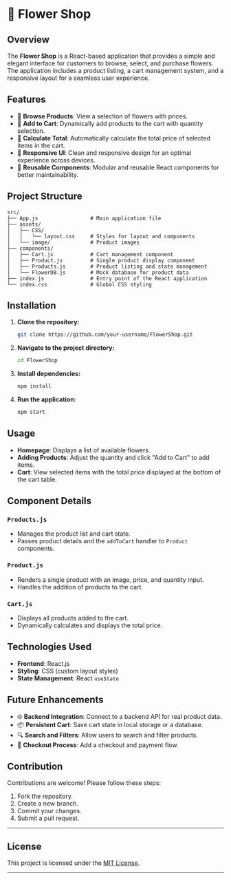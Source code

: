 # 🌸 Flower Shop

## Overview

The **Flower Shop** is a React-based application that provides a simple and elegant interface for customers to browse, select, and purchase flowers. The application includes a product listing, a cart management system, and a responsive layout for a seamless user experience.

## Features

- 🌷 **Browse Products**: View a selection of flowers with prices.
- 🛒 **Add to Cart**: Dynamically add products to the cart with quantity selection.
- 🧮 **Calculate Total**: Automatically calculate the total price of selected items in the cart.
- 🎨 **Responsive UI**: Clean and responsive design for an optimal experience across devices.
- 💾 **Reusable Components**: Modular and reusable React components for better maintainability.

## Project Structure

```
src/
├── App.js                 # Main application file
├── assets/
│   ├── CSS/
│   │   └── layout.css     # Styles for layout and components
│   └── image/             # Product images
├── components/
│   ├── Cart.js            # Cart management component
│   ├── Product.js         # Single product display component
│   ├── Products.js        # Product listing and state management
│   └── FlowerDB.js        # Mock database for product data
├── index.js               # Entry point of the React application
└── index.css              # Global CSS styling
```

## Installation

1. **Clone the repository:**
   ```bash
   git clone https://github.com/your-username/FlowerShop.git
   ```
2. **Navigate to the project directory:**
   ```bash
   cd FlowerShop
   ```
3. **Install dependencies:**
   ```bash
   npm install
   ```
4. **Run the application:**
   ```bash
   npm start
   ```

## Usage

- **Homepage**: Displays a list of available flowers.
- **Adding Products**: Adjust the quantity and click "Add to Cart" to add items.
- **Cart**: View selected items with the total price displayed at the bottom of the cart table.

## Component Details

### `Products.js`

- Manages the product list and cart state.
- Passes product details and the `addToCart` handler to `Product` components.

### `Product.js`

- Renders a single product with an image, price, and quantity input.
- Handles the addition of products to the cart.

### `Cart.js`

- Displays all products added to the cart.
- Dynamically calculates and displays the total price.

## Technologies Used

- **Frontend**: React.js
- **Styling**: CSS (custom layout styles)
- **State Management**: React `useState`

## Future Enhancements

- 🌐 **Backend Integration**: Connect to a backend API for real product data.
- 📦 **Persistent Cart**: Save cart state in local storage or a database.
- 🔍 **Search and Filters**: Allow users to search and filter products.
- 🎁 **Checkout Process**: Add a checkout and payment flow.


## Contribution

Contributions are welcome! Please follow these steps:

1. Fork the repository.
2. Create a new branch.
3. Commit your changes.
4. Submit a pull request.

---

## License

This project is licensed under the [MIT License](LICENSE).

---



